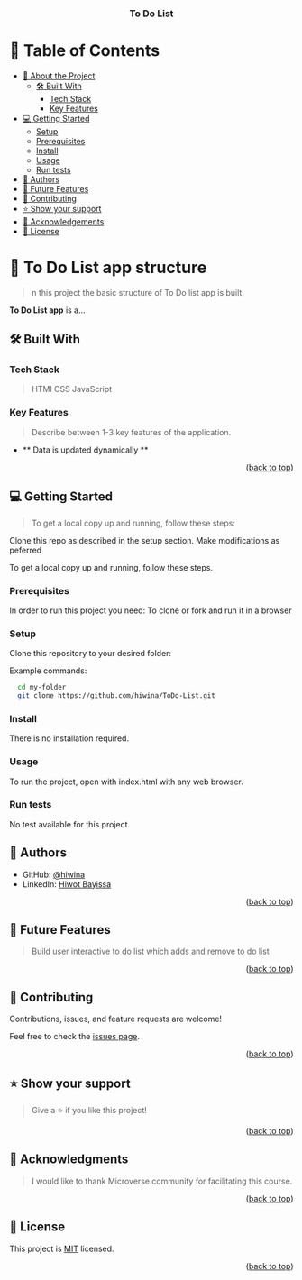 <a name="readme-top"></a>

<div align="center">
  

  <h3><b>To Do List</b></h3>

</div>

<!-- TABLE OF CONTENTS -->

# 📗 Table of Contents

- [📖 About the Project](#about-project)
  - [🛠 Built With](#built-with)
    - [Tech Stack](#tech-stack)
    - [Key Features](#key-features)
- [💻 Getting Started](#getting-started)
  - [Setup](#setup)
  - [Prerequisites](#prerequisites)
  - [Install](#install)
  - [Usage](#usage)
  - [Run tests](#run-tests)
- [👥 Authors](#authors)
- [🔭 Future Features](#future-features)
- [🤝 Contributing](#contributing)
- [⭐️ Show your support](#support)
- [🙏 Acknowledgements](#acknowledgements)
- [📝 License](#license)

<!-- PROJECT DESCRIPTION -->

# 📖 To Do List app structure <a name="about-project"></a>

> n this project the basic structure of To Do list app is built.


**To Do List app** is a...

## 🛠 Built With <a name="built-with"></a>

### Tech Stack <a name="tech-stack"></a>

> HTMl
> CSS
> JavaScript

<!-- Features -->

### Key Features <a name="key-features"></a>

> Describe between 1-3 key features of the application.

- ** Data is updated dynamically **


<p align="right">(<a href="#readme-top">back to top</a>)</p>


<!-- GETTING STARTED -->

## 💻 Getting Started <a name="getting-started"></a>

> To get a local copy up and running, follow these steps:

Clone this repo as described in the setup section.
Make modifications as peferred

To get a local copy up and running, follow these steps.

### Prerequisites

In order to run this project you need: To clone or fork and run it in a browser


### Setup

Clone this repository to your desired folder:

Example commands:
```sh
  cd my-folder
  git clone https://github.com/hiwina/ToDo-List.git
```
### Install

There is no installation required.


### Usage

To run the project, open with index.html with any web browser.

### Run tests

No test available for this project.

<!-- AUTHORS -->

## 👥 Authors <a name="Hiwot Bayissa"></a><a name="authors"></a>


- GitHub: [@hiwina](https://github.com/hiwina)
- LinkedIn: [Hiwot Bayissa](https://www.linkedin.com/in/hiwot-bayissa-1a015491/)

<p align="right">(<a href="#readme-top">back to top</a>)</p>

<!-- FUTURE FEATURES -->

## 🔭 Future Features <a name="future-features"></a>

>Build user interactive to do list which adds and remove to do list


<p align="right">(<a href="#readme-top">back to top</a>)</p>

<!-- CONTRIBUTING -->

## 🤝 Contributing <a name="contributing"></a>

Contributions, issues, and feature requests are welcome!

Feel free to check the [issues page](https://github.com/hiwina/ToDo-List-App/issues).

<p align="right">(<a href="#readme-top">back to top</a>)</p>

<!-- SUPPORT -->

## ⭐️ Show your support <a name="support"></a>


> Give a ⭐️ if you like this project!

<p align="right">(<a href="#readme-top">back to top</a>)</p>

<!-- ACKNOWLEDGEMENTS -->

## 🙏 Acknowledgments <a name="acknowledgements"></a>

> I would like to thank Microverse community for facilitating this course.

<p align="right">(<a href="#readme-top">back to top</a>)</p>

<!-- LICENSE -->

## 📝 License <a name="license"></a>

This project is [MIT](./LICENSE) licensed.


<p align="right">(<a href="#readme-top">back to top</a>)</p>
